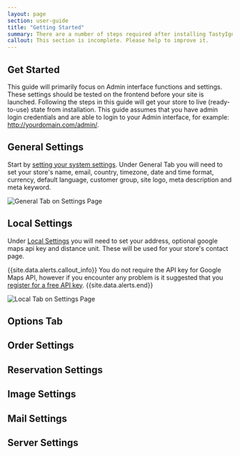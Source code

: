 ```yaml
---
layout: page
section: user-guide
title: "Getting Started"
summary: There are a number of steps required after installing TastyIgniter to get started receiving orders from your online store. This guide will help you getting started
callout: This section is incomplete. Please help to improve it.
---
```


## Get Started

This guide will primarily focus on Admin interface functions and settings. 
These settings should be tested on the frontend before your site is launched. 
Following the steps in this guide will get your store to live (ready-to-use) state from installation. 
This guide assumes that you have admin login credentials and are able to login to your Admin interface, 
for example: http://yourdomain.com/admin/.

## General Settings

Start by [setting your system settings]({{site.baseurl}}/user-guide/settings/).
Under General Tab you will need to set your store's name, email, country, timezone, date and time format, currency, 
default language, customer group, site logo, meta description and meta keyword.

![General Tab on Settings Page](/images/settings-general-tab.png)

## Local Settings

Under [Local Settings]({{site.baseurl}}/user-guide/settings/) you will need to set your address, optional google maps api key and distance unit. 
These will be used for your store's contact page.

{{site.data.alerts.callout_info}} You do not require the API key for Google Maps API, however if you encounter any problem is it suggested that you [register for a free API key](https://developers.google.com/maps/documentation/javascript/tutorial#api_key). {{site.data.alerts.end}}

![Local Tab on Settings Page]({{site.baseurl}}/images/settings-local-tab.png)

## Options Tab
## Order Settings
## Reservation Settings
## Image Settings
## Mail Settings
## Server Settings